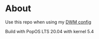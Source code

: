 # About

Use this repo when using my [DWM config](https://github.com/rafimrfdn/dwm-popos)

Build with PopOS LTS 20.04 with kernel 5.4

